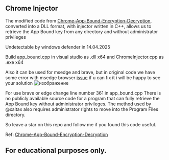## Chrome Injector

The modified code from [Chrome-App-Bound-Encryption-Decryption](https://github.com/xaitax/Chrome-App-Bound-Encryption-Decryption/), converted into a DLL format, with injector written in C++, allows us to retrieve the App Bound key from any directory and without administrator privileges

Undetectable by windows defender in 14.04.2025

Build app_bound.cpp in visual studio as .dll x64 and ChromeInjector.cpp as .exe x64

Also it can be used for msedge and brave, but in original code we have some error with msedge browser [issue](https://github.com/xaitax/Chrome-App-Bound-Encryption-Decryption/issues/10) if u can fix it i will be happy to see your solution 
![изображение](https://github.com/user-attachments/assets/9b16c534-37f7-4d43-b04c-68cf308be1ca)

For use brave or edge change line number 361 in app_bound.cpp 
There is no publicly available source code for a program that can fully retrieve the App Bound key without administrator privileges. The method used by @xaitax also requires administrator rights to move into the Program Files directory. 

So leave a star on this repo and follow me if you found this code useful.

Ref: [Chrome-App-Bound-Encryption-Decryption](https://github.com/xaitax/Chrome-App-Bound-Encryption-Decryption/)


## For educational purposes only.


